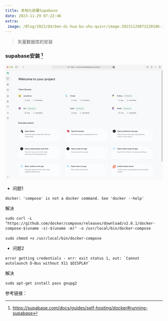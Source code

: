 ```yaml
---
title: 本地化部署Supabase
date: 2023-11-29 07:22:46
extra:
 image: /Blog/2023/Q4/ben-di-hua-bu-shu-quivr/image-20231129073220106-1214348.png
---
```


> 矢量数据库的安装

<!--more-->

###  supabase安装 [^1]

![image-20231129073220106](./image-20231129073220106-1214348.png)

- 问题1

```shell
docker: 'compose' is not a docker command. See 'docker --help'
```

解决

```shell
sudo curl -L "https://github.com/docker/compose/releases/download/v2.6.1/docker-compose-$(uname -s)-$(uname -m)" -o /usr/local/bin/docker-compose

sudo chmod +x /usr/local/bin/docker-compose
```

- 问题2

```shell
error getting credentials - err: exit status 1, out: `Cannot autolaunch D-Bus without X11 $DISPLAY`
```

解决

```shell
sudo apt-get install pass gnupg2
```

参考链接：

[^1]: https://supabase.com/docs/guides/self-hosting/docker#running-supabase
